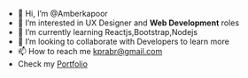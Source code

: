 - 👋 Hi, I’m @Amberkapoor
- 👀 I’m interested in UX Designer and **Web Development** roles
- 🌱 I’m currently learning Reactjs,Bootstrap,Nodejs
- 💞️ I’m looking to collaborate with Developers to learn more
- 📫 How to reach me kprabr@gmail.com
- Check my [Portfolio](kapoorportfolio.webflow.io)

<!---
Amberkapoor/Amberkapoor is a ✨ special ✨ repository because its `README.md` (this file) appears on your GitHub profile.
You can click the Preview link to take a look at your changes.
--->
